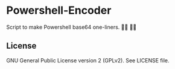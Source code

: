 # Powershell-Encoder

Script to make Powershell base64 one-liners. 👨‍💻 👩‍💻

## License

GNU General Public License version 2 (GPLv2). See LICENSE file.
